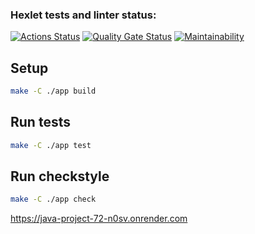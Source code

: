 ### Hexlet tests and linter status:
[![Actions Status](https://github.com/brein594/java-project-72/actions/workflows/hexlet-check.yml/badge.svg)](https://github.com/brein594/java-project-72/actions)
[![Quality Gate Status](https://sonarcloud.io/api/project_badges/measure?project=brein594_java-project-72&metric=alert_status)](https://sonarcloud.io/summary/new_code?id=brein594_java-project-72)
[![Maintainability](https://qlty.sh/gh/brein594/projects/java-project-72/maintainability.svg)](https://qlty.sh/gh/brein594/projects/java-project-72)




## Setup

```bash
make -C ./app build
```
## Run tests

```bash
make -C ./app test
```

## Run checkstyle

```bash
make -C ./app check
```
https://java-project-72-n0sv.onrender.com 

